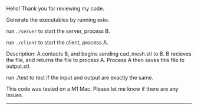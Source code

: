 Hello! Thank you for reviewing my code.

Generate the executables by running <code>make</code>.

run <code>./server</code> to start the server, process B.

run <code>./client</code> to start the client, process A.

Description: A contacts B, and begins sending cad_mesh.stl to B. B recieves the file, and returns the file to process A. Process A then saves this file to output.stl.

run ./test <inputfile> <outputfile> to test if the input and output are exactly the same.

This code was tested on a M1 Mac. Please let me know if there are any issues.

----------


